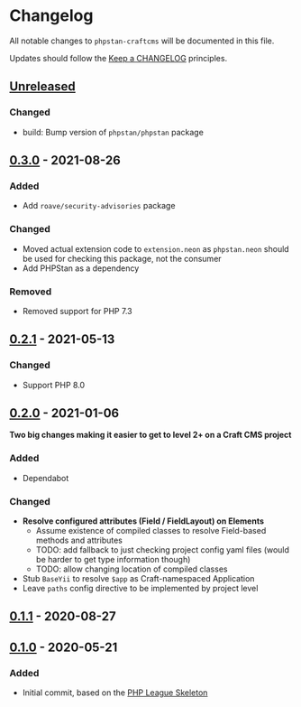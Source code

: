 # Changelog

All notable changes to `phpstan-craftcms` will be documented in this file.

Updates should follow the [Keep a CHANGELOG](http://keepachangelog.com/) principles.

## [Unreleased](https://github.com/studio-stomp/phpstan-craftcms/compare/0.3.0...main)

### Changed
- build: Bump version of `phpstan/phpstan` package

## [0.3.0](https://github.com/studio-stomp/phpstan-craftcms/compare/0.2.1...0.3.0) - 2021-08-26
### Added
- Add `roave/security-advisories` package

### Changed
- Moved actual extension code to `extension.neon` as `phpstan.neon` should be used for checking this package, not the consumer
- Add PHPStan as a dependency

### Removed
- Removed support for PHP 7.3

## [0.2.1](https://github.com/studio-stomp/phpstan-craftcms/compare/0.2.0...0.2.1) - 2021-05-13

### Changed
- Support PHP 8.0

## [0.2.0](https://github.com/studio-stomp/phpstan-craftcms/compare/0.1.1...0.2.0) - 2021-01-06
**Two big changes making it easier to get to level 2+ on a Craft CMS project**

### Added
- Dependabot

### Changed
- **Resolve configured attributes (Field / FieldLayout) on Elements**
    - Assume existence of compiled classes to resolve Field-based methods and attributes
    - TODO: add fallback to just checking project config yaml files (would be harder to get type information though)
    - TODO: allow changing location of compiled classes
- Stub `BaseYii` to resolve `$app` as Craft-namespaced Application
- Leave `paths` config directive to be implemented by project level

## [0.1.1](https://github.com/studio-stomp/phpstan-craftcms/compare/0.1.0...0.1.1) - 2020-08-27

## [0.1.0](https://github.com/studio-stomp/phpstan-craftcms/tree/0.1.0) - 2020-05-21

### Added
- Initial commit, based on the [PHP League Skeleton](https://github.com/thephpleague/skeleton)
